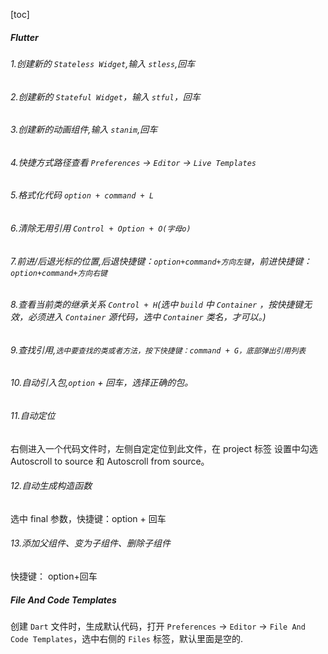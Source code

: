 
[toc]

##### Flutter 

###### 1.创建新的 `Stateless Widget`,输入 `stless`,回车
###### 2.创建新的 `Stateful Widget`，输入 `stful`，回车
###### 3.创建新的动画组件,输入 `stanim`,回车
###### 4.快捷方式路径查看 `Preferences` -> `Editor` -> `Live Templates`
###### 5.格式化代码 `option + command + L`
###### 6.清除无用引用 `Control + Option + O(字母o)`
###### 7.前进/后退光标的位置,后退快捷键：`option+command+方向左键`，前进快捷键：`option+command+方向右键`
###### 8.查看当前类的继承关系 `Control + H`(选中 `build` 中 `Container` ，按快捷键无效，必须进入 `Container` 源代码，选中 `Container` 类名，才可以。)
###### 9.查找引用,`选中要查找的类或者方法，按下快捷键：command + G，底部弹出引用列表`
###### 10.自动引入包,`option` + 回车，选择正确的包。
###### 11.自动定位
右侧进入一个代码文件时，左侧自定定位到此文件，在 project 标签 设置中勾选 Autoscroll to source 和 Autoscroll from source。

###### 12.自动生成构造函数
选中 final 参数，快捷键：option + 回车

###### 13.添加父组件、变为子组件、删除子组件
快捷键： option+回车

##### File And Code Templates

创建 `Dart` 文件时，生成默认代码，打开 `Preferences` -> `Editor` -> `File And Code Templates`，选中右侧的 `Files` 标签，默认里面是空的.




